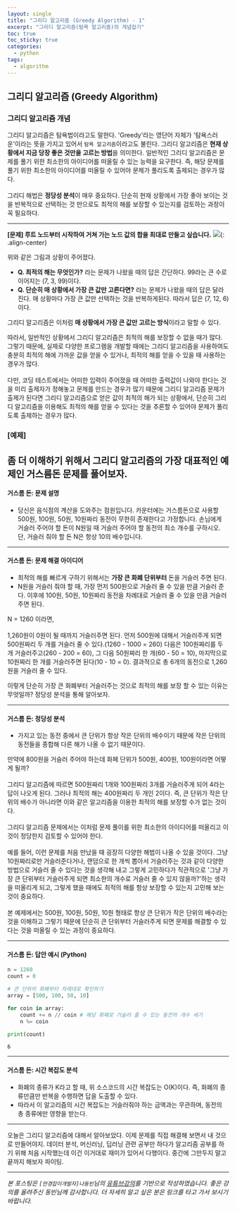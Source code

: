 ```yaml
---
layout: single
title: "그리디 알고리즘 (Greedy Algorithm) - 1"
excerpt: "그리디 알고리즘(탐욕 알고리즘)의 개념잡기"
toc: true
toc_sticky: true
categories:
  - python
tags:
  - algorithm
---
```


## 그리디 알고리즘 (Greedy Algorithm)

### 그리디 알고리즘 개념
그리디 알고리즘은 탐욕법이라고도 말한다. 'Greedy'라는 영단어 자체가 '탐욕스러운'이라는 뜻을 가지고 있어서 `탐욕 알고리즘`이라고도 불린다.
그리디 알고리즘은 **현재 상황에서 지금 당장 좋은 것만을 고르는 방법**을 의미한다. 일반적인 그리디 알고리즘은 문제를 풀기 위한 최소한의 아이디어를 떠올릴 수 있는 능력을 요구한다. 즉, 해당 문제를 풀기 위한 최소한의 아이디어를 떠올릴 수 있어야 문제가 풀리도록 출제되는 경우가 많다.<br><br>그리디 해법은 **정당성 분석**이 매우 중요하다. 단순히 현재 상황에서 가장 좋아 보이는 것을 반복적으로 선택하는 것 만으로도 최적의 해를 보장할 수 있는지를 검토하는 과정이 꼭 필요하다.


---
**[문제] 루트 노드부터 시작하여 거쳐 가는 노드 값의 합을 최대로 만들고 싶습니다.**
![]({{site.baseurl}}/assets/images/greedy_algorithm.gif){: .align-center}

위와 같은 그림과 상황이 주어졌다.
- **Q. 최적의 해는 무엇인가?**
라는 문제가 나왔을 때의 답은 간단하다. 99라는 큰 수로 이어지는 (7, 3, 99)이다.
- **Q. 단순히 매 상황에서 가장 큰 값만 고른다면?**
라는 문제가 나왔을 때의 답은 달라진다. 매 상황마다 가장 큰 값만 선택하는 것을 반복하게된다. 따라서 답은 (7, 12, 6)이다.

그리디 알고리즘은 이처럼 **매 상황에서 가장 큰 값만 고르는 방식**이라고 말할 수 있다.

따라서, 일반적인 상황에서 그리디 알고리즘은 최적의 해를 보장할 수 없을 때가 많다. 그렇기 때문에, 실제로 다양한 프로그램을 개발할 때에는 그리디 알고리즘을 사용하여도 충분히 최적의 해에 가까운 값을 얻을 수 있거나, 최적의 해를 얻을 수 있을 때 사용하는 경우가 많다.<br><br>
다만, 코딩 테스트에서는 어떠한 입력이 주어졌을 때 어떠한 출력값이 나와야 한다는 것을 미리 출제자가 정해놓고 문제를 만드는 경우가 많기 때문에 그리디 알고리즘 문제가 출제가 된다면 그리디 알고리즘으로 얻은 값이 최적의 해가 되는 상황에서, 단순히 그리디 알고리즘을 이용해도 최적의 해를 얻을 수 있다는 것을 추론할 수 있어야 문제가 풀리도록 출제하는 경우가 많다.


### [예제]
좀 더 이해하기 위해서 그리디 알고리즘의 가장 대표적인 예제인 거스름돈 문제를 풀어보자.
---
#### 거스름 돈: 문제 설명
- 당신은 음식점의 계산을 도와주는 점원입니다. 카운터에는 거스름돈으로 사용할 500원, 100원, 50원, 10원짜리 동전이 무한히 존재한다고 가정합니다. 손님에게 거슬러 주어야 할 돈이 N원일 때 거슬러 주어야 할 동전의 최소 개수를 구하시오. 단, 거슬러 줘야 할 돈 N은 항상 10의 배수입니다.


---
#### 거스름 돈: 문제 해결 아이디어
- 최적의 해를 빠르게 구하기 위해서는 **가장 큰 화폐 단위부터** 돈을 거슬러 주면 된다.
- N원을 거슬러 줘야 할 때, 가장 먼저 500원으로 거슬러 줄 수 있을 만큼 거슬러 준다. 이후에 100원, 50원, 10원짜리 동전을 차례대로 거슬러 줄 수 있을 만큼 거슬러 주면 된다.

N = 1260 이라면,<br><br>
1,260원이 0원이 될 때까지 거슬러주면 된다. 먼저 500원에 대해서 거슬러주게 되면 500원짜리 두 개를 거슬러 줄 수 있다.(1260 - 1000 = 260) 다음은 100원짜리를 두 개 거슬러주고(260 - 200 = 60), 그 다음 50원짜리 한 개(60 - 50 = 10), 마지막으로 10원짜리 한 개를 거슬러주면 된다(10 - 10 = 0). 결과적으로 총 6개의 동전으로 1,260원을 거슬러 줄 수 있다.

이렇게 단순히 가장 큰 화폐부터 거슬러주는 것으로 최적의 해를 보장 할 수 있는 이유는 무엇일까? 정당성 분석을 통해 알아보자.


---
#### 거스름 돈: 정당성 분석
- 가지고 있는 동전 중에서 큰 단위가 항상 작은 단위의 배수이기 때문에 작은 단위의 동전들을 종합해 다른 해가 나올 수 없기 때문이다.

만약에 800원을 거슬러 주어야 하는데 화페 단위가 500원, 400원, 100원이라면 어떻게 될까?<br><br>
그리디 알고리즘에 따르면 500원짜리 1개와 100원짜리 3개를 거슬러주게 되어 4라는 답이 나오게 된다. 그러나 최적의 해는 400원짜리 두 개인 2이다. 즉, 큰 단위가 작은 단위의 배수가 아니라면 이와 같은 알고리즘을 이용한 최적의 해를 보장할 수가 없는 것이다.<br><br>
그리디 알고리즘 문제에서는 이처럼 문제 풀이를 위한 최소한의 아이디어를 떠올리고 이것이 정당한지 검토할 수 있어야 한다.<br><br>
예를 들어, 이런 문제를 처음 만났을 때 굉장히 다양한 해법이 나올 수 있을 것이다. 그냥 10원짜리로만 거슬러준다거나, 랜덤으로 한 개씩 뽑아서 거슬러주는 것과 같이 다양한 방법으로 거슬러 줄 수 있다는 것을 생각해 내고 그렇게 고민하다가 직관적으로 '그냥 가장 큰 단위부터 거슬러주게 되면 최소한의 개수로 거슬러 줄 수 있지 않을까?'하는 생각을 떠올리게 되고, 그렇게 했을 때에도 최적의 해를 항상 보장할 수 있는지 고민해 보는 것이 중요하다.<br><br>
본 예제에서는 500원, 100원, 50원, 10원 형태로 항상 큰 단위가 작은 단위의 배수라는 것을 이해하고 그렇기 때문에 단순히 큰 단위부터 거슬러주게 되면 문제를 해결할 수 있다는 것을 떠올릴 수 있는 과정이 중요하다.


---
#### 거스름 돈: 답안 예시 (Python)

```python
n = 1260
count = 0

# 큰 단위의 화폐부터 차례대로 확인하기
array = [500, 100, 50, 10]

for coin in array:
    count += n // coin # 해당 화폐로 거슬러 줄 수 있는 동전의 개수 세기
    n %= coin

print(count)
```

    6
    


---
#### 거스름 돈: 시간 복잡도 분석
- 화폐의 종류가 K라고 할 때, 위 소스코드의 시간 복잡도는 O(K)이다. 즉, 화폐의 종류만큼만 반복을 수행하면 답을 도출할 수 있다.
- 따라서 이 알고리즘의 시간 복잡도는 거슬러줘야 하는 금액과는 무관하며, 동전의 총 종류에만 영향을 받는다.





---
오늘은 그리디 알고리즘에 대해서 알아보았다. 이제 문제를 직접 해결해 보면서 내 것으로 만들어야지. 데이터 분석, 머신러닝, 딥러닝 관련 공부만 하다가 알고리즘 공부를 하기 위해 처음 시작했는데 이건 이거대로 재미가 있어서 다행이다. 중간에 그만두지 말고 끝까지 해보자 파이팅.

---
*본 포스팅은 `[안경잡이개발자]나동빈`님의 [유튜브강의](https://www.youtube.com/watch?v=2zjoKjt97vQ&list=PLRx0vPvlEmdAghTr5mXQxGpHjWqSz0dgC&index=2)를 기반으로 작성하였습니다. 좋은 강의를 올려주신 동빈님께 감사합니다. 더 자세히 알고 싶은 분은 링크를 타고 가서 보시기 바랍니다.*